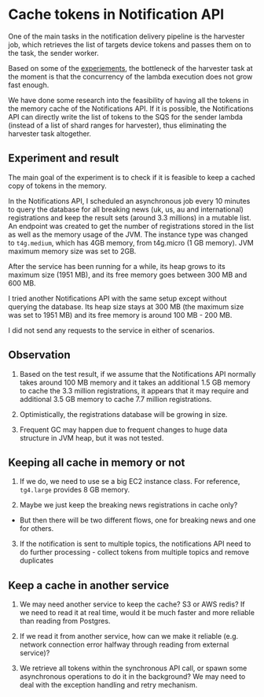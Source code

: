 
# Cache tokens in Notification API

One of the main tasks in the notification delivery pipeline is the harvester job, which retrieves the list of targets device tokens and passes them on to the task, the sender worker.

Based on some of the [experiements](04-harvester-lambda-timing.md), the bottleneck of the harvester task at the moment is that the concurrency of the lambda execution does not grow fast enough.

We have done some research into the feasibility of having all the tokens in the memory cache of the Notifications API.  If it is possible, the Notifications API can directly write the list of tokens to the SQS for the sender lambda (instead of a list of shard ranges for harvester), thus eliminating the harvester task altogether.

## Experiment and result

The main goal of the experiment is to check if it is feasible to keep a cached copy of tokens in the memory.

In the Notifications API, I scheduled an asynchronous job every 10 minutes to query the database for all breaking news (uk, us, au and international) registrations and keep the result sets (around 3.3 millions) in a mutable list.  An endpoint was created to get the number of registrations stored in the list as well as the memory usage of the JVM.  The instance type was changed to `t4g.medium`, which has 4GB memory, from t4g.micro (1 GB memory).  JVM maximum memory size was set to 2GB.

After the service has been running for a while, its heap grows to its maximum size (1951 MB), and its free memory goes between 300 MB and 600 MB.

I tried another Notifications API with the same setup except without querying the database.  Its heap size stays at 300 MB (the maximum size was set to 1951 MB) and its free memory is around 100 MB - 200 MB.

I did not send any requests to the service in either of scenarios.

## Observation

1. Based on the test result, if we assume that the Notifications API normally takes around 100 MB memory and it takes an additional 1.5 GB memory to cache the 3.3 million registrations, it appears that it may require and additional 3.5 GB memory to cache 7.7 million registrations.

2. Optimistically, the registrations database will be growing in size.

3. Frequent GC may happen due to frequent changes to huge data structure in JVM heap, but it was not tested.

## Keeping all cache in memory or not

1. If we do, we need to use se a big EC2 instance class.  For reference, `tg4.large` provides 8 GB memory. 

2. Maybe we just keep the breaking news registrations in cache only?  
- But then there will be two different flows, one for breaking news and one for others.

3. If the notification is sent to multiple topics, the notifications API need to do further processing - collect tokens from multiple topics and remove duplicates

## Keep a cache in another service

1. We may need another service to keep the cache?  S3 or AWS redis?  If we need to read it at real time, would it be much faster and more reliable than reading from Postgres.

2. If we read it from another service, how can we make it reliable (e.g. network connection error halfway through reading from external service)?  

3. We retrieve all tokens within the synchronous API call, or spawn some asynchronous operations to do it in the background?  We may need to deal with the exception handling and retry mechanism. 

